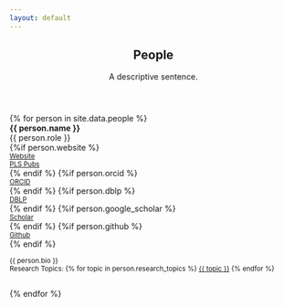 ```yaml
---
layout: default
---
```


<!-- Main -->
<article id="main">
  <style type="text/css">
    .topic {
      .border-right: 1px lightgrey solid;
    }
  </style>

<header class="major container" markdown="1">

## People
A descriptive sentence.

</header>

<section class="wrapper card style4 container">

<div class="row">
{% for person in site.data.people %}

<div class="6u">
<div class="row">
<div class="5u">
<img class="img-thumbnail" src="{{person.photo}}" alt="">
</div>
<div class="7u">
<div class="row">
<div class="12u"><strong>{{ person.name }}</strong></div>
<div class="12u">{{ person.role }}</div>
{%if person.website %}
<div class="6u">
    <small><a class="nodec" href="{{ person.website }}"><span class="fa fa-desktop"></span> Website</a></small>
</div><div class="6u">
    <small><a class="nodec" href="/publications#author_{{ person.name }}"><span class="fa fa-list-ul"></span> PLS Pubs</a></small>
</div>
{% endif %}
{%if person.orcid %}
<div class="6u">
    <small><a class="nodec" href="{{ person.orcid }}"><span class="ai ai-orcid"></span> ORCID</a></small>
</div>
{% endif %}
{%if person.dblp %}
<div class="6u">
    <small><a class="nodec" href="{{ person.dblp }}"><span class="ai ai-dblp"></span> DBLP</a></small>
</div>
{% endif %}
{%if person.google_scholar %}
<div class="6u">
    <small><a class="nodec" href="{{ person.google_scholar }}"><span class="ai ai-google-scholar"></span> Scholar</a></small>
</div>
{% endif %}
{%if person.github %}
<div class="6u">
    <small><a class="nodec" href="{{ person.github }}"><span class="icon fa-github"></span> Github</a></small>
</div>
{% endif %}
</div>
</div>
</div>
<div style="margin-top:1em;" class="-1u 9u">
<p style="text-align: justify;" class="hyphenate"><small>{{ person.bio }}</small></p>
</div>
<div style="margin-top:-1em; margin-bottom:2em;" class="12u">
  <small>Research Topics:
{% for topic in person.research_topics %}
<a class="nodec" href="/publications/#keyword_{{topic}}" class="nodec badge badge-light">{{ topic }}</a>
{% endfor %}</small>
</div>
</div>
{% endfor %}
</div>

</section>

</article>
